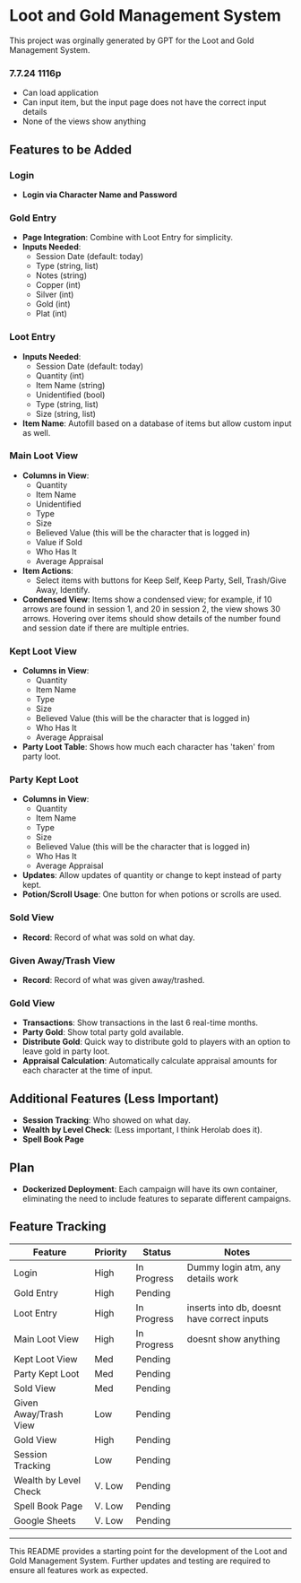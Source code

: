 # Loot and Gold Management System

This project was orginally generated by GPT for the Loot and Gold Management System. 

### 7.7.24 1116p 
- Can load application
- Can input item, but the input page does not have the correct input details
- None of the views show anything

## Features to be Added

### Login
- **Login via Character Name and Password**

### Gold Entry
- **Page Integration**: Combine with Loot Entry for simplicity.
- **Inputs Needed**:
  - Session Date (default: today)
  - Type (string, list)
  - Notes (string)
  - Copper (int)
  - Silver (int)
  - Gold (int)
  - Plat (int)

### Loot Entry
- **Inputs Needed**:
  - Session Date (default: today)
  - Quantity (int)
  - Item Name (string)
  - Unidentified (bool)
  - Type (string, list)
  - Size (string, list)
- **Item Name**: Autofill based on a database of items but allow custom input as well.

### Main Loot View
- **Columns in View**:
  - Quantity
  - Item Name
  - Unidentified
  - Type
  - Size
  - Believed Value (this will be the character that is logged in)
  - Value if Sold
  - Who Has It
  - Average Appraisal
- **Item Actions**:
  - Select items with buttons for Keep Self, Keep Party, Sell, Trash/Give Away, Identify.
- **Condensed View**: Items show a condensed view; for example, if 10 arrows are found in session 1, and 20 in session 2, the view shows 30 arrows. Hovering over items should show details of the number found and session date if there are multiple entries.

### Kept Loot View
- **Columns in View**:
  - Quantity
  - Item Name
  - Type
  - Size
  - Believed Value (this will be the character that is logged in)
  - Who Has It
  - Average Appraisal
- **Party Loot Table**: Shows how much each character has 'taken' from party loot.

### Party Kept Loot
- **Columns in View**:
  - Quantity
  - Item Name
  - Type
  - Size
  - Believed Value (this will be the character that is logged in)
  - Who Has It
  - Average Appraisal
- **Updates**: Allow updates of quantity or change to kept instead of party kept.
- **Potion/Scroll Usage**: One button for when potions or scrolls are used.

### Sold View
- **Record**: Record of what was sold on what day.

### Given Away/Trash View
- **Record**: Record of what was given away/trashed.

### Gold View
- **Transactions**: Show transactions in the last 6 real-time months.
- **Party Gold**: Show total party gold available.
- **Distribute Gold**: Quick way to distribute gold to players with an option to leave gold in party loot.
- **Appraisal Calculation**: Automatically calculate appraisal amounts for each character at the time of input.

## Additional Features (Less Important)
- **Session Tracking**: Who showed on what day.
- **Wealth by Level Check**: (Less important, I think Herolab does it).
- **Spell Book Page**

## Plan
- **Dockerized Deployment**: Each campaign will have its own container, eliminating the need to include features to separate different campaigns.

## Feature Tracking
| Feature               | Priority | Status      | Notes                                       | 
|-----------------------|----------|-------------|---------------------------------------------|
| Login                 | High     | In Progress | Dummy login atm, any details work           |
| Gold Entry            | High     | Pending     |                                             |
| Loot Entry            | High     | In Progress | inserts into db, doesnt have correct inputs |
| Main Loot View        | High     | In Progress | doesnt show anything                        |
| Kept Loot View        | Med      | Pending     |                                             |
| Party Kept Loot       | Med      | Pending     |                                             |
| Sold View             | Med      | Pending     |                                             |
| Given Away/Trash View | Low      | Pending     |                                             |
| Gold View             | High     | Pending     |                                             |
| Session Tracking      | Low      | Pending     |                                             |
| Wealth by Level Check | V. Low   | Pending     |                                             |
| Spell Book Page       | V. Low   | Pending     |                                             |
| Google Sheets         | V. Low   | Pending     |                                             |

---

This README provides a starting point for the development of the Loot and Gold Management System. Further updates and testing are required to ensure all features work as expected.
